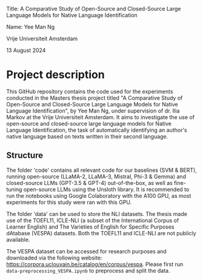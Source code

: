 Title: A Comparative Study of Open-Source and Closed-Source Large Language Models for Native Language Identification

Name: Yee Man Ng

Vrije Universiteit Amsterdam

13 August 2024

# Project description
This GitHub repository contains the code used for the experiments conducted in the Masters thesis project titled "A Comparative Study of Open-Source and Closed-Source Large Language Models for Native Language Identification", by Yee Man Ng, under supervision of dr. Ilia Markov at the Vrije Universiteit Amsterdam. It aims to investigate the use of open-source and closed-source large language models for Native Language Identification, the task of automatically identifying an author's native language based on texts written in their second language. 

## Structure
The folder 'code' contains all relevant code for our baselines (SVM & BERT), running open-source (LLaMA-2, LLaMA-3, Mistral, Phi-3 & Gemma) and closed-source LLMs (GPT-3.5 & GPT-4) out-of-the-box, as well as fine-tuning open-source LLMs using the Unsloth library. It is recommended to run the notebooks using Google Colaboratory with the A100 GPU, as most experiments for this study were ran with this GPU. 

The folder 'data' can be used to store the NLI datasets. The thesis made use of the TOEFL11, ICLE-NLI (a subset of the International Corpus of Learner English) and The Varieties of English for Specific Purposes dAtabase (VESPA) datasets. Both the TOEFL11 and ICLE-NLI are not publicly available. 

The VESPA dataset can be accessed for research purposes and downloaded via the following website: https://corpora.uclouvain.be/catalog/en/corpus/vespa. Please first run `data-preprocessing_VESPA.ipynb` to preprocess and split the data. 
